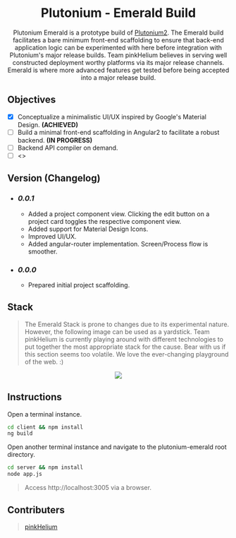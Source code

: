 <p align="center">
  <h1 align="center">Plutonium - Emerald Build</h1>
  <p align="center">Plutonium Emerald is a prototype build of <a href="https://github.com/pinkhelium/plutonium2">Plutonium2</a>. The Emerald build facilitates a bare minimum front-end scaffolding to ensure that back-end application logic can be experimented with here before integration with Plutonium's major release builds. Team pinkHelium believes in serving well constructed deployment worthy platforms via its major release channels. Emerald is where more advanced features get tested before being accepted into a major release build.</p>
</p>


## Objectives
- [x] Conceptualize a minimalistic UI/UX inspired by Google's Material Design. **(ACHIEVED)**
- [ ] Build a minimal front-end scaffolding in Angular2 to facilitate a robust backend. **(IN PROGRESS)**
- [ ] Backend API compiler on demand.
- [ ] <<ADD MORE>>

## Version (Changelog)
* ### ***0.0.1***
    * Added a project component view. Clicking the edit button on a project card toggles the respective component view.
    * Added support for Material Design Icons.
    * Improved UI/UX.
    * Added angular-router implementation. Screen/Process flow is smoother.

* ### ***0.0.0*** 
    *  Prepared initial project scaffolding.

## Stack
> The Emerald Stack is prone to changes due to its experimental nature. However, the following image can be used as a yardstick. Team pinkHelium is currently playing around with different technologies to put together the most appropriate stack for the cause. Bear with us if this section seems too volatile. We love the ever-changing playground of the web. :)

<p align="center">
    <img src="https://docs.google.com/drawings/d/1yV-FcNkknzPuRIybjUT3yKvG6EuWBVnZgJvsuGoHgD0/pub?w=586&h=451">
</p>

## Instructions
Open a terminal instance.
```bash
cd client && npm install
ng build
```

Open another terminal instance and navigate to the plutonium-emerald root directory.
```bash
cd server && npm install
node app.js
```

> Access http://localhost:3005 via a browser.

## Contributers
> [pinkHelium][pinkHelium_Members]


[pinkHelium_Members]: https://github.com/orgs/pinkhelium/people
[Plutonium2]: https://github.com/pinkhelium/plutonium2
